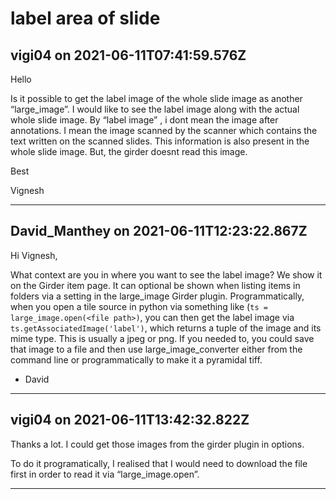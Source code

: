 # label area of slide

## vigi04 on 2021-06-11T07:41:59.576Z

Hello  

Is it possible to get the label image of the whole slide image as another “large\_image”. I would like to see the label image along with the actual whole slide image. By “label image” , i dont mean the image after annotations. I mean the image scanned by the scanner which contains the text written on the scanned slides. This information is also present in the whole slide image. But, the girder doesnt read this image.


Best  

Vignesh


---

## David_Manthey on 2021-06-11T12:23:22.867Z

Hi Vignesh,


What context are you in where you want to see the label image? We show it on the Girder item page. It can optional be shown when listing items in folders via a setting in the large\_image Girder plugin. Programmatically, when you open a tile source in python via something like (`ts = large_image.open(<file path>)`, you can then get the label image via `ts.getAssociatedImage('label')`, which returns a tuple of the image and its mime type. This is usually a jpeg or png. If you needed to, you could save that image to a file and then use large\_image\_converter either from the command line or programmatically to make it a pyramidal tiff.


* David

---

## vigi04 on 2021-06-11T13:42:32.822Z

Thanks a lot. I could get those images from the girder plugin in options.  

To do it programatically, I realised that I would need to download the file first in order to read it via “large\_image.open”.


---

